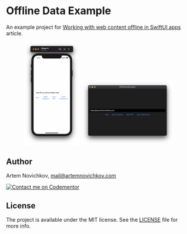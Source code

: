
# Offline Data Example

An example project for [Working with web content offline in SwiftUI apps](https://artemnovichkov.com/blog/swiftui-offline) article.

<p align="center", width="100%"/>
  <img src=".github/screenshot_ios.png" width="30%"/>
  <img src=".github/screenshot_mac.png" width="50%"/>
</p>

## Author

Artem Novichkov, mail@artemnovichkov.com

[![Contact me on Codementor](https://www.codementor.io/m-badges/artemnovichkov/im-a-cm-b.svg)](https://www.codementor.io/@artemnovichkov?refer=badge)

## License

The project is available under the MIT license. See the [LICENSE](./LICENSE) file for more info.
